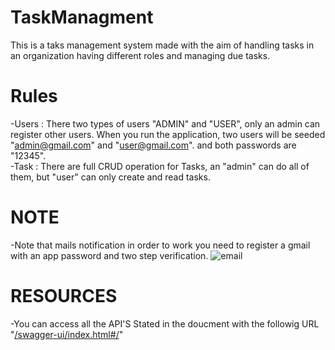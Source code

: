 # TaskManagment
This is a taks management system made with the aim of handling tasks in an organization having different roles and managing due tasks.

# Rules
  -Users : There two types of users "ADMIN" and "USER", only an admin can register other users. When you run the application, two users will be seeded "admin@gmail.com" and "user@gmail.com". and both passwords are "12345". <br > 
  -Task : There are full CRUD operation for Tasks, an "admin" can do all of them, but "user" can only create and read tasks.

# NOTE
-Note that mails notification in order to work you need to register a gmail with an app password and two step verification.
![email](https://github.com/user-attachments/assets/61ae6cee-e11d-42e3-ad5c-2dc361d81fcc)

# RESOURCES 
-You can access all the API'S Stated in the doucment with the followig URL "[/swagger-ui/index.html#/](http://localhost:8080/swagger-ui/index.html#/)"
  
